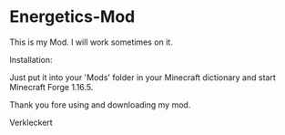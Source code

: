 # Energetics-Mod


This is my Mod.
I will work sometimes on it.



Installation:

Just put it into your 'Mods' folder in your Minecraft dictionary and start
Minecraft Forge 1.16.5.



Thank you fore using and downloading my mod.

Verkleckert
